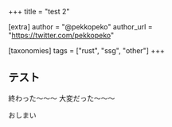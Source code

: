 +++
title = "test 2"

[extra]
author = "@pekkopeko"
author_url = "https://twitter.com/pekkopeko"

[taxonomies]
tags = ["rust", "ssg", "other"]
+++

## テスト

終わった〜〜〜
大変だった〜〜〜

おしまい